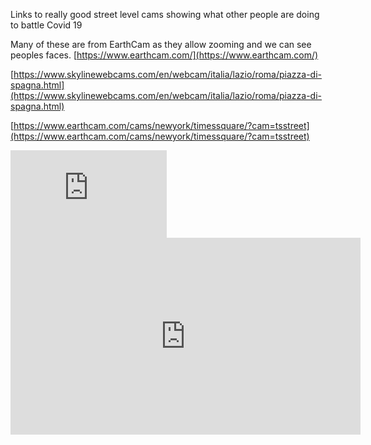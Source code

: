 

Links to really good street level cams showing what other people are doing to battle Covid 19

Many of these are from EarthCam as they allow zooming and we can see peoples faces.
[https://www.earthcam.com/](https://www.earthcam.com/)






[https://www.skylinewebcams.com/en/webcam/italia/lazio/roma/piazza-di-spagna.html](https://www.skylinewebcams.com/en/webcam/italia/lazio/roma/piazza-di-spagna.html)










[https://www.earthcam.com/cams/newyork/timessquare/?cam=tsstreet](https://www.earthcam.com/cams/newyork/timessquare/?cam=tsstreet)
















        
 <iframe width="250" height="140" src="https://www.youtube.com/embed/KgYr4IKcydE" frameborder="0" allow="autoplay; encrypted-media" allowfullscreen></iframe>




 
 <iframe width="560" height="315" src="https://www.youtube.com/embed/7VvfnUOflXc" frameborder="0" allow="accelerometer; autoplay; encrypted-media; gyroscope; picture-in-picture" allowfullscreen></iframe>
 

 
 
